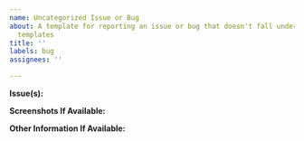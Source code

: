 ```yaml
---
name: Uncategorized Issue or Bug
about: A template for reporting an issue or bug that doesn't fall under the other
  templates
title: ''
labels: bug
assignees: ''

---
```


**Issue(s):**



**Screenshots If Available:**



**Other Information If Available:**
